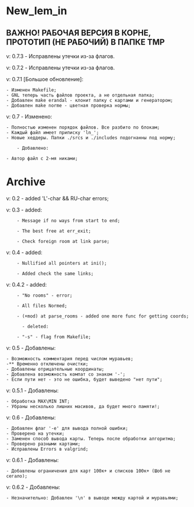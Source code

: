 # New_lem_in

## ВАЖНО! РАБОЧАЯ ВЕРСИЯ В КОРНЕ, ПРОТОТИП (НЕ РАБОЧИЙ) В ПАПКЕ TMP

 v: 0.7.3 - Исправлены утечки из-за флагов.

 v: 0.7.2 - Исправлены утечки из-за флагов.

 v: 0.7.1 [Большое обновление]:

	- Изменен Makefile;
	- GNL теперь часть файлов проекта, а не отдельная папка;
	- Добавлен make erandal - клонит папку с картами и генератором;
	- Добавлен make norme - цветная проверка нормы;

 v: 0.7 - Изменено:

	- Полностью изменен порядок файлов. Все разбито по блокам;
	- Каждый файл имеет приписку 'ln_';
	- Новые хеддеры. Папки ./srcs и ./includes подогнанны под норму;

		- Добавлено:

	- Автор файл с 2-мя никами;

# Archive
 v: 0.2 - added 'L'-char && RU-char errors;
 
 v: 0.3 - added:
 
        - Message if no ways from start to end;
        
        - The best free at err_exit;
        
        - Check foreign room at link parse;

 v: 0.4 - added:
		
		- Nullified all pointers at ini();

		- Added check the same links;
		
 v: 0.4.2 - added:
		
		- "No rooms" - error;

		- All files Normed;

		- (+mod) at parse_rooms - added one more func for getting coords;

		  - deleted:
		
		- "-s" - flag from Makefile;

 v: 0.5 - Добавлены:
		
	- Возможность комментария перед числом муравьев;
	-** Временно отключены очистки; 
	- Добавлены отрицательные координаты;
	- Добавлена возможность компат со знаком '-';
	- Если пути нет - это не ошибка, будет выведено "нет пути";

 v: 0.5.1 - Добавлены:
 
	- Обработка MAX\MIN INT;
	- Убраны несколько лишних масивов, да будет много памяти!;

 v: 0.6 - Добавлены:

	- Добавлен флаг '-e' для вывода полной ошибки;
	- Проверено на утечки;
	- Заменен способ вывода карты. Теперь после обработки алгоритма;
	- Проверено разными картами;
	- Исправлены Errors в valgrind;

 v: 0.6.1 - Добавлены:

	- Добавлены ограничения для карт 100к+ и списков 100к+ (Шоб не сегало);

 v: 0.6.2 - Добавлены:

	- Незначительно: Добавлен '\n' в выводе между картой и муравьями;

